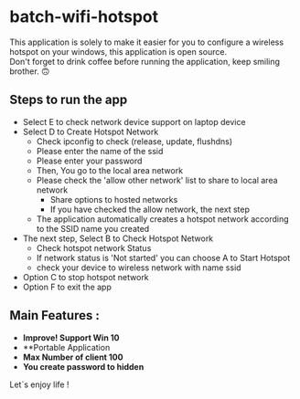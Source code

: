 # batch-wifi-hotspot
This application is solely to make it easier for you to configure a wireless hotspot on your windows, this application is open source.<br>
Don't forget to drink coffee before running the application, keep smiling brother. 🙃

## Steps to run the app
- Select E to check network device support on laptop device
- Select D to Create Hotspot Network
    - Check ipconfig to check (release, update, flushdns)
    - Please enter the name of the ssid
    - Please enter your password
    - Then, You go to the local area network
    - Please check the 'allow other network' list to share to local area network
      - Share options to hosted networks
      - If you have checked the allow network, the next step
    - The application automatically creates a hotspot network according to the SSID name you created
- The next step, Select B to Check Hotspot Network
    - Check hotspot network Status
    - If network status is 'Not started' you can choose A to Start Hotspot
    - check your device to wireless network with name ssid
- Option C to stop hotspot network
- Option F to exit the app

## Main Features :
- **Improve! Support Win 10**
- **Portable Application
- **Max Number of client 100**
- **You create password to hidden**


Let`s enjoy life !